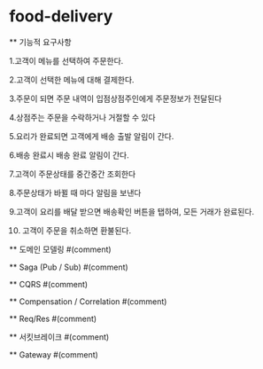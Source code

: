 # food-delivery

** 기능적 요구사항

1.고객이 메뉴를 선택하여 주문한다.

2.고객이 선택한 메뉴에 대해 결제한다.

3.주문이 되면 주문 내역이 입점상점주인에게 주문정보가 전달된다

4.상점주는 주문을 수락하거나 거절할 수 있다

5.요리가 완료되면 고객에게 배송 출발 알림이 간다.

6.배송 완료시 배송 완료 알림이 간다.

7.고객이 주문상태를 중간중간 조회한다

8.주문상태가 바뀔 때 마다 알림을 보낸다

9.고객이 요리를 배달 받으면 배송확인 버튼을 탭하여, 모든 거래가 완료된다.

10. 고객이 주문을 취소하면 환불된다.


** 도메인 모델링
#(comment)

** Saga (Pub / Sub)
#(comment)

** CQRS
#(comment)

** Compensation / Correlation
#(comment)

** Req/Res
#(comment)

** 서킷브레이크
#(comment)

** Gateway
#(comment)
